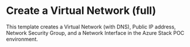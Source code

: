 # Create a Virtual Network (full)

This template creates a Virtual Network (with DNS), Public IP address, Network Security Group, and a Network Interface in the Azure Stack POC environment.